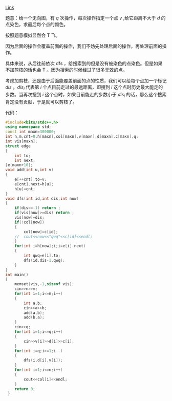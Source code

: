 [Link](https://www.luogu.com.cn/problem/AT2362)

题意：给一个无向图，有 $q$ 次操作，每次操作指定一个点 $v$ ,给它距离不大于 $d$ 的点染色，求最后每个点的颜色。

按照题意模拟显然会 T 飞。

因为后面的操作会覆盖前面的操作，我们不妨先处理后面的操作，再处理前面的操作。

具体来说，从后往前依次 dfs ，给搜索到的但是没有被染色的点染色。但是如果不加剪枝的话也会 T 。因为搜索的时候经过了很多无效的点。

考虑加剪枝，还是由于后面能覆盖前面的点的性质，我们可以给每个点加一个标记 $dis$ 。$dis_i$ 代表第 $i$ 个点目前走过的最远距离，即搜到 $i$ 这个点时历史最大能走的步数。当再次搜到 $i$ 这个点时，如果目前能走的步数小于 $dis_i$ 的话，那么这个搜索肯定没有贡献，于是就可以剪枝了。


代码：

```cpp
#include<bits/stdc++.h>
using namespace std;
const int maxn=300000;
int n,m,cnt=0,h[maxn],col[maxn],v[maxn],d[maxn],c[maxn],q;
int vis[maxn];
struct edge
{
	int to;
	int next;
}e[maxn+10];
void add(int u,int v)
{
	e[++cnt].to=v;
	e[cnt].next=h[u];
	h[u]=cnt;
}
void dfs(int id,int dis,int now)
{
	if(dis==-1) return ;
	if(vis[now]>=dis) return ;
	vis[now]=dis;
	if(!col[now]) 
	{
		col[now]=c[id];
	//	cout<<now<<"qwq"<<c[id]<<endl; 
	}
	for(int i=h[now];i;i=e[i].next)
	{
		int qwq=e[i].to;
		dfs(id,dis-1,qwq);
	}
}
int main()
{
	memset(vis,-1,sizeof vis);
	cin>>n>>m;
	for(int i=1;i<=m;i++)
	{
		int a,b;
		cin>>a>>b;
		add(a,b);
		add(b,a);
	}
	cin>>q;
	for(int i=1;i<=q;i++)
	{
		cin>>v[i]>>d[i]>>c[i];
	}
	for(int i=q;i>=1;i--)
	{
		dfs(i,d[i],v[i]);
	}
	for(int i=1;i<=n;i++)
	{
		cout<<col[i]<<endl;
	}
	return 0;
 } 

```